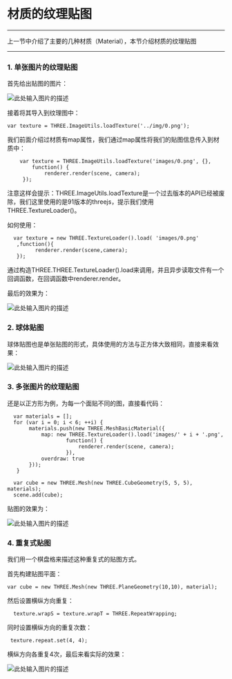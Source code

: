 # 材质的纹理贴图

------

上一节中介绍了主要的几种材质（Material），本节介绍材质的纹理贴图

------

### 1. 单张图片的纹理贴图

首先给出贴图的图片：

![此处输入图片的描述][1]

接着将其导入到纹理图中：

    var texture = THREE.ImageUtils.loadTexture('../img/0.png');

我们前面介绍过材质有map属性，我们通过map属性将我们的贴图信息传入到材质中：

        var texture = THREE.ImageUtils.loadTexture('images/0.png', {},
            function() {
                renderer.render(scene, camera);
         });

注意这样会提示：THREE.ImageUtils.loadTexture是一个过去版本的API已经被废除，我们这里使用的是91版本的threejs，提示我们使用THREE.TextureLoader()。

如何使用：

      var texture = new THREE.TextureLoader().load( 'images/0.png' 
       ,function(){
             renderer.render(scene,camera);
       });

通过构造THREE.THREE.TextureLoader().load来调用，并且异步读取文件有一个回调函数，在回调函数中renderer.render。

最后的效果为：

![此处输入图片的描述][2]

### 2. 球体贴图

球体贴图也是单张贴图的形式，具体使用的方法与正方体大致相同，直接来看效果：

![此处输入图片的描述][3]

### 3. 多张图片的纹理贴图

还是以正方形为例，为每一个面贴不同的图，直接看代码：

      var materials = [];
      for (var i = 0; i < 6; ++i) {
           materials.push(new THREE.MeshBasicMaterial({
               map: new THREE.TextureLoader().load('images/' + i + '.png',
                       function() {
                           renderer.render(scene, camera);
                       }),
               overdraw: true
           }));
       }

      var cube = new THREE.Mesh(new THREE.CubeGeometry(5, 5, 5), materials);
      scene.add(cube);

贴图的效果为：

![此处输入图片的描述][4]

### 4. 重复式贴图

我们用一个棋盘格来描述这种重复式的贴图方式。

首先构建贴图平面：

    var cube = new THREE.Mesh(new THREE.PlaneGeometry(10,10), material);

然后设置横纵方向重复：

      texture.wrapS = texture.wrapT = THREE.RepeatWrapping;

同时设置横纵方向的重复次数：

     texture.repeat.set(4, 4);

横纵方向各重复4次，最后来看实际的效果：

![此处输入图片的描述][5]


  [1]: https://github.com/forthealllight/learn-threejs/blob/master/images/0.png
  [2]: https://github.com/forthealllight/learn-threejs/blob/master/images/met6.png
  [3]: https://github.com/forthealllight/learn-threejs/blob/master/images/met7.png
  [4]: https://github.com/forthealllight/learn-threejs/blob/master/images/met8.png
  [5]: https://github.com/forthealllight/learn-threejs/blob/master/images/met9.png
